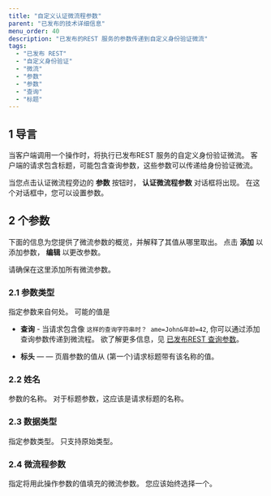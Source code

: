 ```yaml
---
title: "自定义认证微流程参数"
parent: "已发布的技术详细信息"
menu_order: 40
description: "已发布的REST 服务的参数传递到自定义身份验证微流"
tags:
  - "已发布 REST"
  - "自定义身份验证"
  - "微流"
  - "参数"
  - "参数"
  - "查询"
  - "标题"
---
```


## 1 导言

当客户端调用一个操作时，将执行已发布REST 服务的自定义身份验证微流。 客户端的请求包含标题，可能包含查询参数，这些参数可以传递给身份验证微流。

当您点击认证微流程旁边的 **参数** 按钮时， **认证微流程参数** 对话框将出现。 在这个对话框中，您可以设置参数。

## 2 个参数

下面的信息为您提供了微流参数的概览，并解释了其值从哪里取出。 点击 **添加** 以添加参数， **编辑** 以更改参数。

请确保在这里添加所有微流参数。

### 2.1 参数类型

指定参数来自何处。 可能的值是

* **查询** - 当请求包含像 `这样的查询字符串时？ ame=John&年龄=42`, 你可以通过添加查询参数传递到微流程。 欲了解更多信息，见 [已发布REST 查询参数](published-rest-query-parameters)。

* **标头** — — 页眉参数的值从 (第一个)请求标题带有该名称的值。

### 2.2 姓名

参数的名称。 对于标题参数，这应该是请求标题的名称。

### 2.3 数据类型

指定参数类型。 只支持原始类型。

### 2.4 微流程参数

指定将用此操作参数的值填充的微流参数。 您应该始终选择一个。
